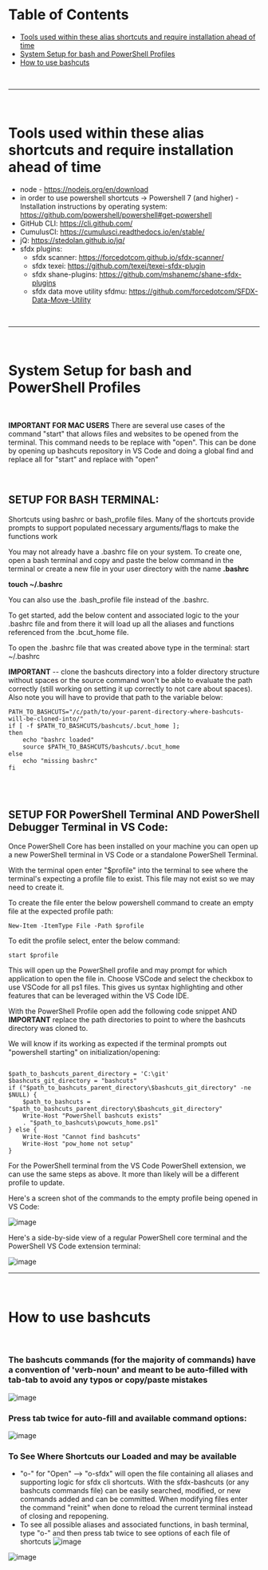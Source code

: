 # Table of Contents

* [Tools used within these alias shortcuts and require installation ahead of time](#tools-used)
* [System Setup for bash and PowerShell Profiles](#system-setup)
* [How to use bashcuts](#how-to)

<br>

***

<br>

# <a name="tools-used"></a>Tools used within these alias shortcuts and require installation ahead of time

- node - https://nodejs.org/en/download
- in order to use powershell shortcuts -> Powershell 7 (and higher) - Installation instructions by operating system: https://github.com/powershell/powershell#get-powershell
- GitHub CLI: https://cli.github.com/
- CumulusCI: https://cumulusci.readthedocs.io/en/stable/
- jQ: https://stedolan.github.io/jq/
- sfdx plugins:
  - sfdx scanner: https://forcedotcom.github.io/sfdx-scanner/
  - sfdx texei: https://github.com/texei/texei-sfdx-plugin
  - sfdx shane-plugins: https://github.com/mshanemc/shane-sfdx-plugins
  - sfdx data move utility sfdmu: https://github.com/forcedotcom/SFDX-Data-Move-Utility
 
<br>

***

<br>

# <a name="system-setup"></a> System Setup for bash and PowerShell Profiles

<br>

**IMPORTANT FOR MAC USERS** There are several use cases of the command "start" that allows files and websites to be opened from the terminal. This command needs to be replace with "open". This can be done by opening up bashcuts repository in VS Code and doing a global find and replace all for "start" and replace with "open"

<br>

## SETUP FOR BASH TERMINAL:

Shortcuts using bashrc or bash_profile files. Many of the shortcuts provide prompts to support populated necessary arguments/flags to make the functions work

You may not already have a .bashrc file on your system. To create one, open a bash terminal and copy and paste the below command in the terminal or create a new file in your user directory with the name **.bashrc**

**touch ~/.bashrc**

You can also use the .bash_profile file instead of the .bashrc.

To get started, add the below content and associated logic to the your .bashrc file and from there it will load up all the aliases and functions referenced from the .bcut_home file.

To open the .bashrc file that was created above type in the terminal: start ~/.bashrc

**IMPORTANT** -- clone the bashcuts directory into a folder directory structure without spaces or the source command won't be able to evaluate the path correctly (still working on setting it up correctly to not care about spaces). Also note you will have to provide that path to the variable below:

```
PATH_TO_BASHCUTS="/c/path/to/your-parent-directory-where-bashcuts-will-be-cloned-into/"  
if [ -f $PATH_TO_BASHCUTS/bashcuts/.bcut_home ]; 
then 
    echo "bashrc loaded"
    source $PATH_TO_BASHCUTS/bashcuts/.bcut_home
else
    echo "missing bashrc"
fi
	
```

<br>

## SETUP FOR PowerShell Terminal AND PowerShell Debugger Terminal in VS Code:

Once PowerShell Core has been installed on your machine you can open up a new PowerShell terminal in VS Code or a standalone PowerShell Terminal.

With the terminal open enter "$profile" into the terminal to see where the terminal's expecting a profile file to exist. This file may not exist so we may need to create it. 

To create the file enter the below powershell command to create an empty file at the expected profile path:

```
New-Item -ItemType File -Path $profile
```

To edit the profile select, enter the below command:

```
start $profile
```

This will open up the PowerShell profile and may prompt for which application to open the file in. Choose VSCode and select the checkbox to use VSCode for all ps1 files. This gives us syntax highlighting and other features that can be leveraged within the VS Code IDE.

With the PowerShell Profile open add the following code snippet AND **IMPORTANT** replace the path directories to point to where the bashcuts directory was cloned to.

We will know if its working as expected if the terminal prompts out "powershell starting" on initialization/opening:

```

$path_to_bashcuts_parent_directory = 'C:\git'
$bashcuts_git_directory = "bashcuts"
if ("$path_to_bashcuts_parent_directory\$bashcuts_git_directory" -ne $NULL) {
    $path_to_bashcuts = "$path_to_bashcuts_parent_directory\$bashcuts_git_directory"
    Write-Host "PowerShell bashcuts exists"
	. "$path_to_bashcuts\powcuts_home.ps1"
} else {
	Write-Host "Cannot find bashcuts"
    Write-Host "pow_home not setup"
}

```

For the PowerShell terminal from the VS Code PowerShell extension, we can use the same steps as above. It more than likely will be a different profile to update.

Here's a screen shot of the commands to the empty profile being opened in VS Code:

![image](https://github.com/jdschleicher/bashcuts/assets/3968818/c76f2eb0-6091-496a-bfe5-d1dafe557b27)

Here's a side-by-side view of a regular PowerShell core terminal and the PowerShell VS Code extension terminal:

![image](https://github.com/jdschleicher/bashcuts/assets/3968818/f52313f0-a877-4971-828a-954fead5c25d)

***

<br>

# <a name="how-to"></a>How to use bashcuts

<br>

### The bashcuts commands (for the majority of commands) have a convention of 'verb-noun' and meant to be auto-filled with tab-tab to avoid any typos or copy/paste mistakes
![image](https://github.com/jdschleicher/bashcuts/assets/3968818/6eeb578a-e6f1-4e3e-89f2-efd4e09872dc)


### Press tab twice for auto-fill and available command options:
![image](https://github.com/jdschleicher/bashcuts/assets/3968818/3e4b7f16-831e-4134-a5a5-3998f5e6032e)


### To See Where Shortcuts our Loaded and may be available
- "o-" for "Open" --> "o-sfdx" will open the file containing all aliases and supporting logic for sfdx cli shortcuts. With the sfdx-bashcuts (or any bashcuts commands file) can be easily searched, modified, or new commands added and can be committed. When modifying files enter the command "reinit" when done to reload the current terminal instead of closing and repopening.
- To see all possible aliases and associated functions, in bash terminal, type "o-" and then press tab twice to see options of each file of shortcuts
![image](https://github.com/jdschleicher/bashcuts/assets/3968818/cc4af98b-2e74-4d30-b64e-1637c7fd0823)

![image](https://github.com/jdschleicher/bashcuts/assets/3968818/87f2fefe-f81f-42a8-b6fc-100e2292703b)

